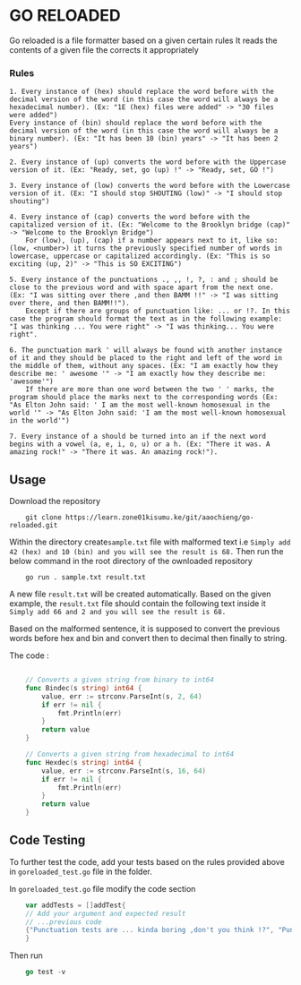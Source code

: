 # GO RELOADED

Go reloaded is a file formatter based on a given certain rules
It reads the contents of a given file the corrects it appropriately

### Rules

>
    1. Every instance of (hex) should replace the word before with the decimal version of the word (in this case the word will always be a hexadecimal number). (Ex: "1E (hex) files were added" -> "30 files were added")
    Every instance of (bin) should replace the word before with the decimal version of the word (in this case the word will always be a binary number). (Ex: "It has been 10 (bin) years" -> "It has been 2 years")

    2. Every instance of (up) converts the word before with the Uppercase version of it. (Ex: "Ready, set, go (up) !" -> "Ready, set, GO !")

    3. Every instance of (low) converts the word before with the Lowercase version of it. (Ex: "I should stop SHOUTING (low)" -> "I should stop shouting")

    4. Every instance of (cap) converts the word before with the capitalized version of it. (Ex: "Welcome to the Brooklyn bridge (cap)" -> "Welcome to the Brooklyn Bridge")
        For (low), (up), (cap) if a number appears next to it, like so: (low, <number>) it turns the previously specified number of words in lowercase, uppercase or capitalized accordingly. (Ex: "This is so exciting (up, 2)" -> "This is SO EXCITING")

    5. Every instance of the punctuations ., ,, !, ?, : and ; should be close to the previous word and with space apart from the next one. (Ex: "I was sitting over there ,and then BAMM !!" -> "I was sitting over there, and then BAMM!!").
        Except if there are groups of punctuation like: ... or !?. In this case the program should format the text as in the following example: "I was thinking ... You were right" -> "I was thinking... You were right".

    6. The punctuation mark ' will always be found with another instance of it and they should be placed to the right and left of the word in the middle of them, without any spaces. (Ex: "I am exactly how they describe me: ' awesome '" -> "I am exactly how they describe me: 'awesome'")
        If there are more than one word between the two ' ' marks, the program should place the marks next to the corresponding words (Ex: "As Elton John said: ' I am the most well-known homosexual in the world '" -> "As Elton John said: 'I am the most well-known homosexual in the world'")

    7. Every instance of a should be turned into an if the next word begins with a vowel (a, e, i, o, u) or a h. (Ex: "There it was. A amazing rock!" -> "There it was. An amazing rock!").


## Usage 
Download the repository 

```git
    git clone https://learn.zone01kisumu.ke/git/aaochieng/go-reloaded.git
```
Within the directory create```sample.txt``` file with malformed text i.e ```Simply add 42 (hex) and 10 (bin) and you will see the result is 68.```
Then run the below command in the root directory of the ownloaded repository

```golang
    go run . sample.txt result.txt
```

A new file ```result.txt``` will be created automatically. Based on the given example, the ```result.txt``` file should contain
the following text inside it ```Simply add 66 and 2 and you will see the result is 68.```

Based on the malformed sentence, it is supposed to convert the previous words before hex and bin and convert then to decimal then finally to string.

The code :

``` go

    // Converts a given string from binary to int64
    func Bindec(s string) int64 {
        value, err := strconv.ParseInt(s, 2, 64)
        if err != nil {
            fmt.Println(err)
        }
        return value
    }

    // Converts a given string from hexadecimal to int64
    func Hexdec(s string) int64 {
        value, err := strconv.ParseInt(s, 16, 64)
        if err != nil {
            fmt.Println(err)
        }
        return value
    }
```

## Code Testing 

To further test the code, add your tests based on the rules provided above in `goreloaded_test.go` file in the folder.

In `goreloaded_test.go` file modify the code section 

```go
    var addTests = []addTest{
	// Add your argument and expected result 
    // ...previous code
	{"Punctuation tests are ... kinda boring ,don't you think !?", "Punctuation tests are... kinda boring, don't you think!?"},
    }
```
Then run 

```go
    go test -v
```